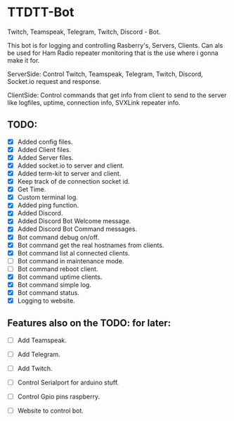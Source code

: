 # TTDTT-Bot

Twitch, Teamspeak, Telegram, Twitch, Discord - Bot. 

This bot is for logging and controlling Rasberry's, Servers, Clients. Can als be used for Ham Radio repeater monitoring that is the use where i gonna make it for.

ServerSide: Control Twitch, Teamspeak, Telegram, Twitch, Discord, Socket.io request and response.

ClientSide: Control commands that get info from client to send to the server like logfiles, uptime, connection info, SVXLink repeater info.

TODO:
----
- [x] Added config files.
- [x] Added Client files.
- [x] Added Server files.
- [x] Added socket.io to server and client.
- [x] Added term-kit to server and client.
- [x] Keep track of de connection socket id.
- [x] Get Time.
- [x] Custom terminal log.
- [x] Added ping function.
- [x] Added Discord.
- [x] Added Discord Bot Welcome message. 
- [x] Added Discord Bot Command messages.
- [x] Bot command debug on/off.
- [x] Bot command get the real hostnames from clients.
- [x] Bot command list al connected clients.
- [ ] Bot command in maintenance mode.
- [ ] Bot command reboot client.
- [x] Bot command uptime clients.
- [x] Bot command simple log.
- [x] Bot command status.
- [x] Logging to website.

Features also on the TODO: for later:
----
- [ ] Add Teamspeak.
- [ ] Add Telegram.
- [ ] Add Twitch.
- [ ] Control Serialport for arduino stuff.
- [ ] Control Gpio pins raspberry.
- [ ] Website to control bot.







